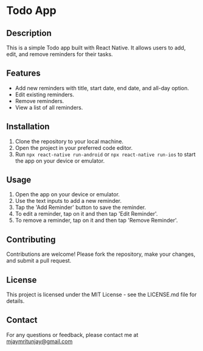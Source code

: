 # Todo App

## Description
This is a simple Todo app built with React Native. It allows users to add, edit, and remove reminders for their tasks.

## Features
- Add new reminders with title, start date, end date, and all-day option.
- Edit existing reminders.
- Remove reminders.
- View a list of all reminders.

## Installation
1. Clone the repository to your local machine.
2. Open the project in your preferred code editor.
3. Run `npx react-native run-android` or `npx react-native run-ios` to start the app on your device or emulator.

## Usage
1. Open the app on your device or emulator.
2. Use the text inputs to add a new reminder.
3. Tap the 'Add Reminder' button to save the reminder.
4. To edit a reminder, tap on it and then tap 'Edit Reminder'.
5. To remove a reminder, tap on it and then tap 'Remove Reminder'.

## Contributing
Contributions are welcome! Please fork the repository, make your changes, and submit a pull request.

## License
This project is licensed under the MIT License - see the LICENSE.md file for details.

## Contact
For any questions or feedback, please contact me at mjaymritunjay@gmail.com
